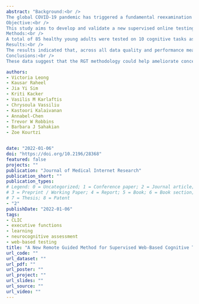 ```yaml
---
abstract: "Background:<br />
The global COVID-19 pandemic has triggered a fundamental reexamination of how human psychological research can be conducted safely and robustly in a new era of digital working and physical distancing. Online web-based testing has risen to the forefront as a promising solution for the rapid mass collection of cognitive data without requiring human contact. However, a long-standing debate exists over the data quality and validity of web-based studies. This study examines the opportunities and challenges afforded by the societal shift toward web-based testing and highlights an urgent need to establish a standard data quality assurance framework for online studies.<br /><br />
Objective:<br />
This study aims to develop and validate a new supervised online testing methodology, remote guided testing (RGT).s.<br /><br />
Methods:<br />
A total of 85 healthy young adults were tested on 10 cognitive tasks assessing executive functioning (flexibility, memory, and inhibition) and learning. Tasks were administered either face-to-face in the laboratory (n=41) or online using remote guided testing (n=44) and delivered using identical web-based platforms (Cambridge Neuropsychological Test Automated Battery, Inquisit, and i-ABC). Data quality was assessed using detailed trial-level measures (missed trials, outlying and excluded responses, and response times) and overall task performance measures.<br /><br />
Results:<br />
The results indicated that, across all data quality and performance measures, RGT data was statistically-equivalent to in-person data collected in the lab (P>.40 for all comparisons). Moreover, RGT participants out-performed the lab group on measured verbal intelligence (P<.001), which could reflect test environment differences, including possible effects of mask-wearing on communication.<br /><br />
Conclusions:<br />
These data suggest that the RGT methodology could help ameliorate concerns regarding online data quality-particularly for studies involving high-risk or rare cohorts-and offer an alternative for collecting high-quality human cognitive data without requiring in-person physical attendance.<br /><br />"

authors:
- Victoria Leong
- Kausar Raheel
- Jia Yi Sim
- Kriti Kacker
- Vasilis M Karlaftis
- Chrysoula Vassiliu
- Kastoori Kalaivanan
- Annabel-Chen
- Trevor W Robbins
- Barbara J Sahakian
- Zoe Kourtzi


date: "2022-01-06"
doi: "https://doi.org/10.2196/28368"
featured: false
projects: ""
publication: "Journal of Medical Internet Research"
publication_short: ""
publication_types:
# Legend: 0 = Uncategorized; 1 = Conference paper; 2 = Journal article;
# 3 = Preprint / Working Paper; 4 = Report; 5 = Book; 6 = Book section;
# 7 = Thesis; 8 = Patent
- "2"
publishDate: "2022-01-06"
tags:
- CLIC
- executive functions
- learning
- neurocognitive assessment
- web-based testing
title: "A New Remote Guided Method for Supervised Web-Based Cognitive Testing to Ensure High-Quality Data: Development and Usability Study"
url_code: ""
url_dataset: ""
url_pdf: ""
url_poster: ""
url_project: ""
url_slides: ""
url_source: ""
url_video: ""
---
```

